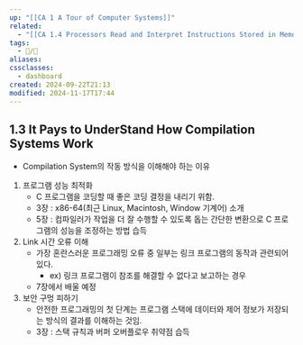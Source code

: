 ```yaml
---
up: "[[CA 1 A Tour of Computer Systems]]"
related:
  - "[[CA 1.4 Processors Read and Interpret Instructions Stored in Memory]]"
tags:
  - 📝/🌱️
aliases: 
cssclasses:
  - dashboard
created: 2024-09-22T21:13
modified: 2024-11-17T17:44
---
```


## 1.3 It Pays to UnderStand How Compilation Systems Work

- Compilation System의 작동 방식을 이해해야 하는 이유

1. 프로그램 성능 최적화
    - C 프로그램을 코딩할 때 좋은 코딩 결정을 내리기 위함.
    - 3장 : x86-64(최근 Linux, Macintosh, Window 기계어) 소개
    - 5장 : 컴파일러가 작업을 더 잘 수행할 수 있도록 돕는 간단한 변환으로 C 프로그램의 성능을 조정하는 방법 습득
2. Link 시간 오류 이해
    - 가장 혼란스러운 프로그래밍 오류 중 일부는 링크 프로그램의 동작과 관련되어 있다.
        - ex) 링크 프로그램이 참조를 해결할 수 없다고 보고하는 경우
    - 7장에서 배울 예정
3. 보안 구멍 피하기
    - 안전한 프로그래밍의 첫 단계는 프로그램 스택에 데이터와 제어 정보가 저장되는 방식의 결과를 이해하는 것임.
    - 3장 : 스택 규칙과 버퍼 오버플로우 취약점 습득

